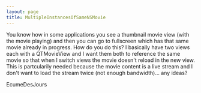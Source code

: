 ```yaml
---
layout: page
title: MultipleInstancesOfSameNSMovie
---
```




You know how in some applications you see a thumbnail movie view (with the movie playing) and then you can go to fullscreen which has that same movie already in progress.  How do you do this?  I basically have two views each with a QTMovieView and I want them both to reference the same movie so that when I switch views the movie doesn't reload in the new view.  This is partcularily needed because the movie content is a live stream and I don't want to load the stream twice (not enough bandwidth)...   any ideas?

EcumeDesJours

